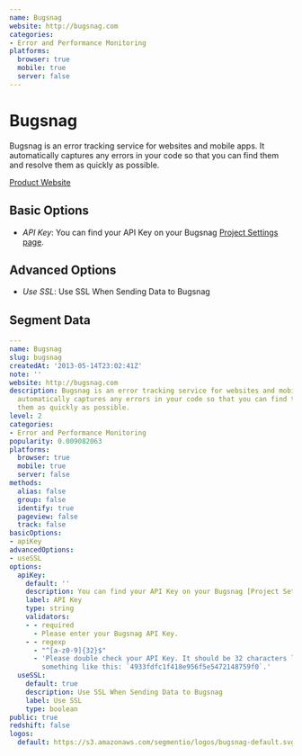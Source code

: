 ```yaml
---
name: Bugsnag
website: http://bugsnag.com
categories:
- Error and Performance Monitoring
platforms:
  browser: true
  mobile: true
  server: false
---
```


# Bugsnag

Bugsnag is an error tracking service for websites and mobile apps. It automatically captures any errors in your code so that you can find them and resolve them as quickly as possible.

[Product Website](http://bugsnag.com)

## Basic Options

- *API Key*: You can find your API Key on your Bugsnag [Project Settings page](https://bugsnag.com/dashboard).

## Advanced Options

- *Use SSL*: Use SSL When Sending Data to Bugsnag

## Segment Data
```yaml
---
name: Bugsnag
slug: bugsnag
createdAt: '2013-05-14T23:02:41Z'
note: ''
website: http://bugsnag.com
description: Bugsnag is an error tracking service for websites and mobile apps. It
  automatically captures any errors in your code so that you can find them and resolve
  them as quickly as possible.
level: 2
categories:
- Error and Performance Monitoring
popularity: 0.009082063
platforms:
  browser: true
  mobile: true
  server: false
methods:
  alias: false
  group: false
  identify: true
  pageview: false
  track: false
basicOptions:
- apiKey
advancedOptions:
- useSSL
options:
  apiKey:
    default: ''
    description: You can find your API Key on your Bugsnag [Project Settings page](https://bugsnag.com/dashboard).
    label: API Key
    type: string
    validators:
    - - required
      - Please enter your Bugsnag API Key.
    - - regexp
      - "^[a-z0-9]{32}$"
      - 'Please double check your API Key. It should be 32 characters long, and look
        something like this: `4933fdfc1f418e956f5e5472148759f0`.'
  useSSL:
    default: true
    description: Use SSL When Sending Data to Bugsnag
    label: Use SSL
    type: boolean
public: true
redshift: false
logos:
  default: https://s3.amazonaws.com/segmentio/logos/bugsnag-default.svg

```

